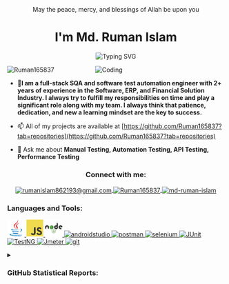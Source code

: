 <div align="center">May the peace, mercy, and blessings of Allah be upon you</div>

<h1 align="center">I'm Md. Ruman Islam</h1>

<div align="center" href="https://git.io/typing-svg">
	<img src="https://readme-typing-svg.demolab.com?font=Fira+Code&duration=3000&center=true&vCenter=true&multiline=true&random=false&width=435&height=60&lines=A+passionate+SQA+Engineer;From+Bangladesh." alt="Typing SVG" />
</div>

<img align="right" alt="Coding" width="300"
    src="https://miro.medium.com/v2/resize:fit:720/format:webp/0*8HVwTXeE0s4ClEVp.jpeg">

<p align="left">
    <img src="https://komarev.com/ghpvc/?username=Ruman165837&label=Profile%20views&color=0e75b6&style=flat"
        alt="Ruman165837" />
</p>

- 🔭**I am a full-stack SQA and software test automation engineer with 2+ years of experience in the Software, ERP, and Financial Solution Industry. I always try to fulfill my responsibilities on time and play a significant role along with my team. I always think that patience, dedication, and new a learning mindset are the key to success.**

- 📫 All of my projects are available at [https://github.com/Ruman165837?tab=repositories](https://github.com/Ruman165837?tab=repositories)

- 💬 Ask me about **Manual Testing, Automation Testing, API Testing, Performance Testing**

<h3 align="center">
    Connect with me:
</h3>
<p align="center">
    <a href="mailto:rumanislam862193@gmail.com">
        <img align="center"
        src="https://img.shields.io/badge/Gmail-lightgrey?style=flat&logo=gmail"
        alt="rumanislam862193@gmail.com" height="30" width="80" />
    </a>
    <a href="https://github.com/Ruman165837" target="blank">
        <img align="center"
            src="https://raw.githubusercontent.com/rahuldkjain/github-profile-readme-generator/master/src/images/icons/Social/github.svg"
            alt="Ruman165837" height="30" width="40" />
    </a>
    <a href="https://www.linkedin.com/in/md-ruman-islam" rel="nofollow">
        <img align="center" src="https://raw.githubusercontent.com/rahuldkjain/github-profile-readme-generator/master/src/images/icons/Social/linked-in-alt.svg" alt="md-ruman-islam" height="30" width="40" style="max-width: 100%;">
    </a>
</p>

<h3 align="left">
    Languages and Tools:
</h3>
<p align="left">
    <a href="https://www.java.com" target="_blank" rel="noreferrer">
        <img src="https://raw.githubusercontent.com/devicons/devicon/master/icons/java/java-original.svg" alt="java"
            width="40" height="40" /> 
    </a>
    <a href="https://developer.mozilla.org/en-US/docs/Web/JavaScript" target="_blank" rel="noreferrer">
        <img src="https://raw.githubusercontent.com/devicons/devicon/master/icons/javascript/javascript-original.svg"
            alt="javascript" width="40" height="40" />
    </a>
    <a href="https://nodejs.org" target="_blank" rel="noreferrer">
        <img src="https://raw.githubusercontent.com/devicons/devicon/master/icons/nodejs/nodejs-original-wordmark.svg"
            alt="nodejs" width="40" height="40" />
    </a>
    <a href="https://developer.android.com" target="_blank" rel="noreferrer">
        <img src="https://cdn.jsdelivr.net/gh/devicons/devicon/icons/androidstudio/androidstudio-original.svg"
            alt="androidstudio" width="40" height="40" />
    </a>
    <a href="https://postman.com" target="_blank" rel="noreferrer">
        <img src="https://www.vectorlogo.zone/logos/getpostman/getpostman-icon.svg" alt="postman" width="40"
            height="40" />
    </a>
    <a href="https://www.selenium.dev" target="_blank" rel="noreferrer">
        <img src="https://raw.githubusercontent.com/detain/svg-logos/780f25886640cef088af994181646db2f6b1a3f8/svg/selenium-logo.svg"
            alt="selenium" width="40" height="40" />
    </a>
    <a href="https://junit.org/" target="_blank" rel="noreferrer">
        <img src="https://avatars.githubusercontent.com/u/874086?s=200&v=4"
            alt="JUnit" width="40" height="40" />
    </a>
    <a href="https://testng.org" target="_blank" rel="noreferrer">
        <img src="https://e7.pngegg.com/pngimages/640/776/png-clipart-testng-logo-software-testing-software-framework-computer-icons-automation-testing-angle-text.png"
            alt="TestNG" width="80" height="40" />
    </a>
    <a href="https://jmeter.apache.org/" target="_blank" rel="noreferrer">
        <img src="http://jmeter.apache.org/images/jmeter.png"
            alt="Jmeter" width="120" height="40" />
    </a>
    <a href="https://git-scm.com/" target="_blank" rel="noreferrer">
        <img src="https://www.vectorlogo.zone/logos/git-scm/git-scm-icon.svg" alt="git" width="40" height="40" />
    </a>
</p>

<details>
    <summary>
        <strong>
            <h3>
                GitHub Statistical Reports:
            </h3>
        </strong>
    </summary>
    <br>
    <table border="0">
        <tr>
            <td colspan="2" align="center">
                <img align="center"
                    src="https://github-readme-stats.vercel.app/api/top-langs?username=Ruman165837&show_icons=true&locale=en&layout=compact&theme=dark"
                    alt="Ruman165837" />
            </td>
        </tr>
        <tr>
            <td>
                <img align="center"
                    src="https://github-readme-stats.vercel.app/api?username=Ruman165837&show_icons=true&locale=en&hide=contribs,prs&theme=tokyonight"
                    alt="Ruman165837" />
            </td>
            <td>
                <img align="center" 
                    src="https://github-readme-streak-stats.herokuapp.com/?user=Ruman165837&theme=merko"
                    alt="Ruman165837" />
            </td>
        </tr>
    </table>
</details>
